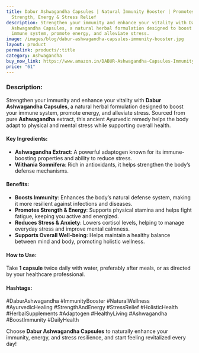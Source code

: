 ```yaml
---
title: Dabur Ashwagandha Capsules | Natural Immunity Booster | Promotes
  Strength, Energy & Stress Relief
description: Strengthen your immunity and enhance your vitality with Dabur
  Ashwagandha Capsules, a natural herbal formulation designed to boost your
  immune system, promote energy, and alleviate stress.
image: /images/blog/dabur-ashwagandha-capsules-immunity-booster.jpg
layout: product
permalink: products/:title
category: Ashwagandha
buy_now_link: https://www.amazon.in/DABUR-Ashwagandha-Capsules-Immunity-Booster/dp/B087X9XS1K/ref=sr_1_15?tag=ayushmonk-21&th=1
price: "61"
---
```

### Description:
Strengthen your immunity and enhance your vitality with **Dabur Ashwagandha Capsules**, a natural herbal formulation designed to boost your immune system, promote energy, and alleviate stress. Sourced from pure **Ashwagandha** extract, this ancient Ayurvedic remedy helps the body adapt to physical and mental stress while supporting overall health.

#### Key Ingredients:
- **Ashwagandha Extract**: A powerful adaptogen known for its immune-boosting properties and ability to reduce stress.
- **Withania Somnifera**: Rich in antioxidants, it helps strengthen the body’s defense mechanisms.

#### Benefits:
- **Boosts Immunity**: Enhances the body’s natural defense system, making it more resilient against infections and diseases.
- **Promotes Strength & Energy**: Supports physical stamina and helps fight fatigue, keeping you active and energized.
- **Reduces Stress & Anxiety**: Lowers cortisol levels, helping to manage everyday stress and improve mental calmness.
- **Supports Overall Well-being**: Helps maintain a healthy balance between mind and body, promoting holistic wellness.

#### How to Use:
Take **1 capsule** twice daily with water, preferably after meals, or as directed by your healthcare professional.

#### Hashtags:
#DaburAshwagandha #ImmunityBooster #NaturalWellness #AyurvedicHealing #StrengthAndEnergy #StressRelief #HolisticHealth #HerbalSupplements #Adaptogen #HealthyLiving #Ashwagandha #BoostImmunity #DailyHealth

Choose **Dabur Ashwagandha Capsules** to naturally enhance your immunity, energy, and stress resilience, and start feeling revitalized every day!
